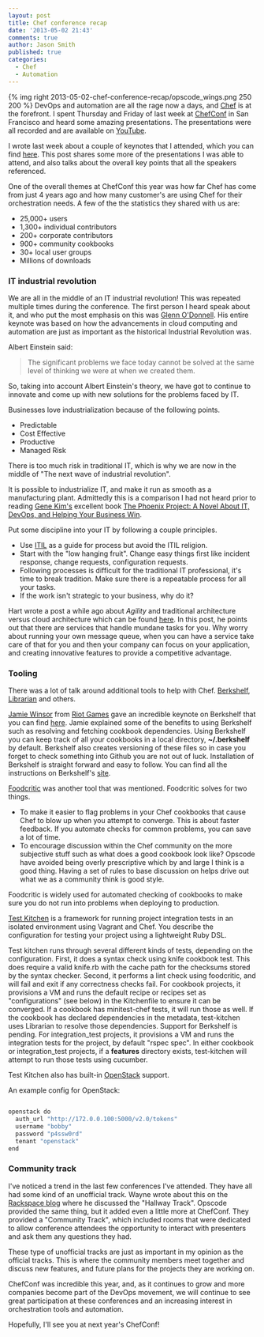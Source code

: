 ```yaml
---
layout: post
title: Chef conference recap
date: '2013-05-02 21:43'
comments: true
author: Jason Smith
published: true
categories:
  - Chef
  - Automation
---
```

{% img right 2013-05-02-chef-conference-recap/opscode_wings.png 250 200  %}
DevOps and automation are all the rage now a days, and [Chef](http://opscode.com/chef)
is at the forefront. I spent Thursday and Friday of last week at
[ChefConf](http://chefconf.com) in San Francisco and heard some amazing
presentations. The presentations were all recorded and are available on
[YouTube](http://www.youtube.com/user/Opscode).


I wrote last week about a couple of keynotes that I attended, which you can
find [here](http://devops.rackspace.com/thoughts-from-chefconf-day-1.html).
This post shares some more of the presentations I was able to attend, and also
talks about the overall key points that all the speakers referenced.

<!-- more -->

One of the overall themes at ChefConf this year was how far Chef has come from
just 4 years ago and how many customer's are using Chef for their orchestration
needs. A few of the the statistics they shared with us are:

- 25,000+ users
- 1,300+ individual contributors
- 200+ corporate contributors
- 900+ community cookbooks
- 30+ local user groups
- Millions of downloads


### IT industrial revolution

We are all in the middle of an IT industrial revolution!  This was repeated
multiple times during the conference.  The first person I heard speak about it,
and who put the most emphasis on this was
[Glenn O'Donnell](http://www.forrester.com/Glenn-O'Donnell). His entire keynote
was based on how the advancements in cloud computing and automation are just as
important as the historical Industrial Revolution was.

Albert Einstein said:

>The significant problems we face today cannot be solved at the same level of thinking we were at when we created them.

So, taking into account Albert Einstein's theory, we have got to continue to
innovate and come up with new solutions for the problems faced by IT.

Businesses love industrialization because of the following points.

- Predictable
- Cost Effective
- Productive
- Managed Risk

There is too much risk in traditional IT, which is why we are now in the middle
of "The next wave of industrial revolution".

It is possible to industrialize IT, and make it run as smooth as a manufacturing
plant.  Admittedly this is a comparison I had not heard prior to reading
[Gene Kim's](http://en.wikipedia.org/wiki/Gene_Kim) excellent book
[The Phoenix Project: A Novel About IT, DevOps, and Helping Your Business Win](http://itrevolution.com/books/phoenix-project-devops-book/).

Put some discipline into your IT by following a couple principles.

- Use [ITIL](http://en.wikipedia.org/wiki/Information_Technology_Infrastructure_Library)
  as a guide for process but avoid the ITIL religion.
- Start with the "low hanging fruit". Change easy things first like incident
  response, change requests, configuration requests.
- Following processes is difficult for the traditional IT professional, it's
  time to break tradition.  Make sure there is a repeatable process for all your
  tasks.
- If the work isn't strategic to your business, why do it?

Hart wrote a post a while ago about *Agility* and traditional architecture versus
cloud architecture which can be found [here](http://devops.rackspace.com/modular-application-design.html).
In this post, he points out that there are services that handle mundane tasks
for you.  Why worry about running your own message queue, when you can have a
service take care of that for you and then your company can focus on your
application, and creating innovative features to provide a competitive advantage.

### Tooling

There was a lot of talk around additional tools to help with Chef.
[Berkshelf](http://www.berkshelf.com), [Librarian](https://github.com/applicationsonline/librarian) and others.

[Jamie Winsor](https://twitter.com/resetexistence) from [Riot Games](http://www.riotgames.com)
gave an incredible keynote on Berkshelf that you can find [here](http://www.youtube.com/watch?v=hYt0E84kYUI).
Jamie explained some of the benefits to using Berkshelf such as resolving and
fetching cookbook dependencies. Using Berkshelf you can keep track of all your
cookbooks in a local directory, **~/.berkshelf** by default. Berkshelf also
creates versioning of these files so in case you forget to check something into
Github you are not out of luck. Installation of Berkshelf is straight forward
and easy to follow. You can find all the instructions on Berkshelf's [site](http://berkshelf.com/).

[Foodcritic](http://acrmp.github.io/foodcritic/) was another tool that was
mentioned. Foodcritic solves for two things.

- To make it easier to flag problems in your Chef cookbooks that cause Chef to
  blow up when you attempt to converge. This is about faster feedback. If you
  automate checks for common problems, you can save a lot of time.
- To encourage discussion within the Chef community on the more subjective stuff
  such as what does a good cookbook look like? Opscode have avoided being overly
  prescriptive which by and large I think is a good thing. Having a set of rules
  to base discussion on helps drive out what we as a community think is good style.

Foodcritic is widely used for automated checking of cookbooks to make sure you
do not run into problems when deploying to production.

[Test Kitchen](https://github.com/opscode/test-kitchen#readme) is a framework
for running project integration tests in an isolated environment using Vagrant
and Chef. You describe the configuration for testing your project using a
lightweight Ruby DSL.

Test kitchen runs through several different kinds of tests, depending on the
configuration. First, it does a syntax check using knife cookbook test. This
does require a valid knife.rb with the cache path for the checksums stored by
the syntax checker. Second, it performs a lint check using foodcritic, and
will fail and exit if any correctness checks fail. For cookbook projects, it
provisions a VM and runs the default recipe or recipes set as "configurations"
(see below) in the Kitchenfile to ensure it can be converged. If a cookbook has
minitest-chef tests, it will run those as well. If the cookbook has declared
dependencies in the metadata, test-kitchen uses Librarian to resolve those
dependencies. Support for Berkshelf is pending. For integration\_test projects,
it provisions a VM and runs the integration tests for the project, by default
"rspec spec". In either cookbook or integration_test projects, if a **features**
directory exists, test-kitchen will attempt to run those tests using cucumber.

Test Kitchen also has built-in [OpenStack](http://openstack.org) support.

An example config for OpenStack:

```python

openstack do
  auth_url "http://172.0.0.100:5000/v2.0/tokens"
  username "bobby"
  password "p4ssw0rd"
  tenant "openstack"
end
```

### Community track

I've noticed a trend in the last few conferences I've attended. They have all
had some kind of an unofficial track. Wayne wrote about this on the
[Rackspace blog](http://www.rackspace.com/blog/reflections-on-openstack-summit-portland-inside-the-hallway-track/)
where he discussed the "Hallway Track". Opscode provided the same thing, but it
added even a little more at ChefConf. They provided a "Community Track", which
included rooms that were dedicated to allow conference attendees the opportunity
to interact with presenters and ask them any questions they had.

These type of unofficial tracks are just as important in my opinion as the official
tracks. This is where the community members meet together and discuss new features,
and future plans for the projects they are working on.

ChefConf was incredible this year, and, as it continues to grow and more companies
become part of the DevOps movement, we will continue to see great participation
at these conferences and an increasing interest in orchestration tools and automation.

Hopefully, I'll see you at next year's ChefConf!
